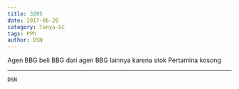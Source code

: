```yaml
---
title: 3205
date: 2017-06-20
category: Tanya-SC
tags: PPh
author: DSN
---
```


Agen BBG beli BBG dari agen BBG lainnya karena stok Pertamina kosong

---



`DSN`
